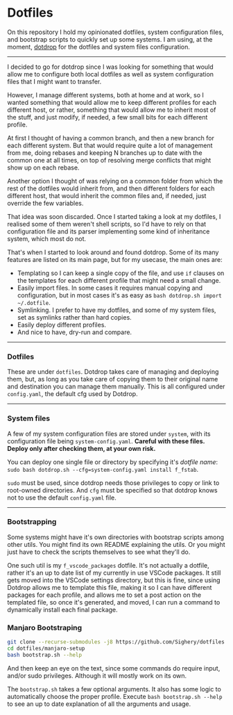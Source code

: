 # Dotfiles

On this repository I hold my opinionated dotfiles, system configuration files,
and bootstrap scripts to quickly set up some systems. I am using, at the
moment, [dotdrop](https://github.com/deadc0de6/dotdrop) for the dotfiles and
system files configuration.

---

I decided to go for dotdrop since I was looking for something that would allow
me to configure both local dotfiles as well as system configuration files that
I might want to transfer.

However, I manage different systems, both at home and at work, so I wanted
something that would allow me to keep different profiles for each different
host, or rather, something that would allow me to inherit most of the stuff,
and just modify, if needed, a few small bits for each different profile.

At first I thought of having a common branch, and then a new branch for each
different system. But that would require quite a lot of management from me,
doing rebases and keeping N branches up to date with the common one at all
times, on top of resolving merge conflicts that might show up on each rebase.

Another option I thought of was relying on a common folder from which the rest
of the dotfiles would inherit from, and then different folders for each
different host, that would inherit the common files and, if needed, just
override the few variables.

That idea was soon discarded. Once I started taking a look at my dotfiles, I
realised some of them weren't shell scripts, so I'd have to rely on that
configuration file and its parser implementing some kind of inheritance
system, which most do not.

That's when I started to look around and found dotdrop. Some of its many
features are listed on its main page, but for my usecase, the main ones are:

- Templating so I can keep a single copy of the file, and use `if` clauses on
  the templates for each different profile that might need a small change.
- Easily import files. In some cases it requires manual copying and
  configuration, but in most cases it's as easy as
  `bash dotdrop.sh import ~/.dotfile`.
- Symlinking. I prefer to have my dotfiles, and some of my system files, set as
  symlinks rather than hard copies.
- Easily deploy different profiles.
- And nice to have, dry-run and compare.

---

### Dotfiles

These are under `dotfiles`. Dotdrop takes care of managing and deploying them,
but, as long as you take care of copying them to their original name and
destination you can manage them manually. This is all configured under
`config.yaml`, the default cfg used by Dotdrop.

---

### System files

A few of my system configuration files are stored under `system`, with its
configuration file being `system-config.yaml`. **Careful with these files.
Deploy only after checking them, at your own risk.**

You can deploy one single file or directory by specifying it's _dotfile name_:
`sudo bash dotdrop.sh --cfg=system-config.yaml install f_fstab`.

`sudo` must be used, since dotdrop needs those privileges to copy or link to
root-owned directories. And `cfg` must be specified so that dotdrop knows not
to use the default `config.yaml` file.

---

### Bootstrapping

Some systems might have it's own directories with bootstrap scripts among other
utils. You might find its own README explaining the utils. Or you might just
have to check the scripts themselves to see what they'll do.

One such util is my `f_vscode_packages` dotfile. It's not actually a dotfile,
rather it's an up to date list of my currently in use VSCode packages. It
still gets moved into the VSCode settings directory, but this is fine, since
using Dotdrop allows me to template this file, making it so I can have
different packages for each profile, and allows me to set a post action on the
templated file, so once it's generated, and moved, I can run a command to
dynamically install each final package.

### Manjaro Bootstraping

```bash
git clone --recurse-submodules -j8 https://github.com/Sighery/dotfiles.git
cd dotfiles/manjaro-setup
bash bootstrap.sh --help
```

And then keep an eye on the text, since some commands do require input, and/or
sudo privileges. Although it will mostly work on its own.

The `bootstrap.sh` takes a few optional arguments. It also has some logic to
automatically choose the proper profile. Execute `bash bootstrap.sh --help` to
see an up to date explanation of all the arguments and usage.
